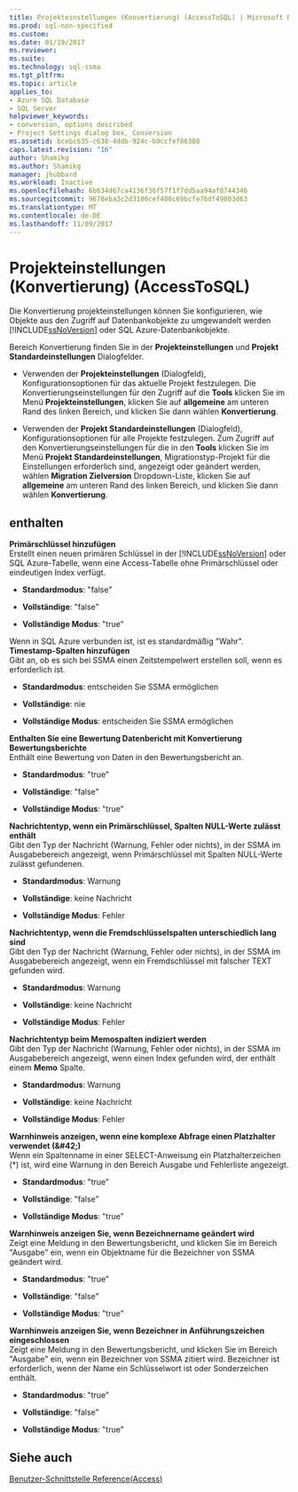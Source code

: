 ```yaml
---
title: Projekteinstellungen (Konvertierung) (AccessToSQL) | Microsoft Docs
ms.prod: sql-non-specified
ms.custom: 
ms.date: 01/19/2017
ms.reviewer: 
ms.suite: 
ms.technology: sql-ssma
ms.tgt_pltfrm: 
ms.topic: article
applies_to:
- Azure SQL Database
- SQL Server
helpviewer_keywords:
- conversion, options described
- Project Settings dialog box, Conversion
ms.assetid: bcebc635-c638-4ddb-924c-b9ccfef86388
caps.latest.revision: "16"
author: Shamikg
ms.author: Shamikg
manager: jhubbard
ms.workload: Inactive
ms.openlocfilehash: 6b634d67ca4136f36f57f1f7dd5aa94af8744346
ms.sourcegitcommit: 9678eba3c2d3100cef408c69bcfe76df49803d63
ms.translationtype: MT
ms.contentlocale: de-DE
ms.lasthandoff: 11/09/2017
---
```

# <a name="project-settings-conversion-accesstosql"></a>Projekteinstellungen (Konvertierung) (AccessToSQL)
Die Konvertierung projekteinstellungen können Sie konfigurieren, wie Objekte aus den Zugriff auf Datenbankobjekte zu umgewandelt werden [!INCLUDE[ssNoVersion](../../includes/ssnoversion_md.md)] oder SQL Azure-Datenbankobjekte.  
  
Bereich Konvertierung finden Sie in der **Projekteinstellungen** und **Projekt Standardeinstellungen** Dialogfelder.  
  
-   Verwenden der **Projekteinstellungen** (Dialogfeld), Konfigurationsoptionen für das aktuelle Projekt festzulegen. Die Konvertierungseinstellungen für den Zugriff auf die **Tools** klicken Sie im Menü **Projekteinstellungen**, klicken Sie auf **allgemeine** am unteren Rand des linken Bereich, und klicken Sie dann wählen **Konvertierung**.  
  
-   Verwenden der **Projekt Standardeinstellungen** (Dialogfeld), Konfigurationsoptionen für alle Projekte festzulegen. Zum Zugriff auf den Konvertierungseinstellungen für die in den **Tools** klicken Sie im Menü **Projekt Standardeinstellungen**, Migrationstyp-Projekt für die Einstellungen erforderlich sind, angezeigt oder geändert werden, wählen **Migration Zielversion** Dropdown-Liste, klicken Sie auf **allgemeine** am unteren Rand des linken Bereich, und klicken Sie dann wählen **Konvertierung**.  
  
## <a name="options"></a>enthalten  
**Primärschlüssel hinzufügen**  
Erstellt einen neuen primären Schlüssel in der [!INCLUDE[ssNoVersion](../../includes/ssnoversion_md.md)] oder SQL Azure-Tabelle, wenn eine Access-Tabelle ohne Primärschlüssel oder eindeutigen Index verfügt.  
  
-   **Standardmodus**: "false"  
  
-   **Vollständige**: "false"  
  
-   **Vollständige Modus**: "true"  
  
Wenn in SQL Azure verbunden ist, ist es standardmäßig "Wahr". **Timestamp-Spalten hinzufügen**  
Gibt an, ob es sich bei SSMA einen Zeitstempelwert erstellen soll, wenn es erforderlich ist.  
  
-   **Standardmodus**: entscheiden Sie SSMA ermöglichen  
  
-   **Vollständige**: nie  
  
-   **Vollständige Modus**: entscheiden Sie SSMA ermöglichen  
  
**Enthalten Sie eine Bewertung Datenbericht mit Konvertierung Bewertungsberichte**  
Enthält eine Bewertung von Daten in den Bewertungsbericht an.  
  
-   **Standardmodus**: "true"  
  
-   **Vollständige**: "false"  
  
-   **Vollständige Modus**: "true"  
  
**Nachrichtentyp, wenn ein Primärschlüssel, Spalten NULL-Werte zulässt enthält**  
Gibt den Typ der Nachricht (Warnung, Fehler oder nichts), in der SSMA im Ausgabebereich angezeigt, wenn Primärschlüssel mit Spalten NULL-Werte zulässt gefundenen.  
  
-   **Standardmodus**: Warnung  
  
-   **Vollständige**: keine Nachricht  
  
-   **Vollständige Modus**: Fehler  
  
**Nachrichtentyp, wenn die Fremdschlüsselspalten unterschiedlich lang sind**  
Gibt den Typ der Nachricht (Warnung, Fehler oder nichts), in der SSMA im Ausgabebereich angezeigt, wenn ein Fremdschlüssel mit falscher TEXT gefunden wird.  
  
-   **Standardmodus**: Warnung  
  
-   **Vollständige**: keine Nachricht  
  
-   **Vollständige Modus**: Fehler  
  
**Nachrichtentyp beim Memospalten indiziert werden**  
Gibt den Typ der Nachricht (Warnung, Fehler oder nichts), in der SSMA im Ausgabebereich angezeigt, wenn einen Index gefunden wird, der enthält einem **Memo** Spalte.  
  
-   **Standardmodus**: Warnung  
  
-   **Vollständige**: keine Nachricht  
  
-   **Vollständige Modus**: Fehler  
  
**Warnhinweis anzeigen, wenn eine komplexe Abfrage einen Platzhalter verwendet (\&#42;)**  
Wenn ein Spaltenname in einer SELECT-Anweisung ein Platzhalterzeichen (*) ist, wird eine Warnung in den Bereich Ausgabe und Fehlerliste angezeigt.  
  
-   **Standardmodus**: "true"  
  
-   **Vollständige**: "false"  
  
-   **Vollständige Modus**: "true"  
  
**Warnhinweis anzeigen Sie, wenn Bezeichnername geändert wird**  
Zeigt eine Meldung in den Bewertungsbericht, und klicken Sie im Bereich "Ausgabe" ein, wenn ein Objektname für die Bezeichner von SSMA geändert wird.  
  
-   **Standardmodus**: "true"  
  
-   **Vollständige**: "false"  
  
-   **Vollständige Modus**: "true"  
  
**Warnhinweis anzeigen Sie, wenn Bezeichner in Anführungszeichen eingeschlossen**  
Zeigt eine Meldung in den Bewertungsbericht, und klicken Sie im Bereich "Ausgabe" ein, wenn ein Bezeichner von SSMA zitiert wird. Bezeichner ist erforderlich, wenn der Name ein Schlüsselwort ist oder Sonderzeichen enthält.  
  
-   **Standardmodus**: "true"  
  
-   **Vollständige**: "false"  
  
-   **Vollständige Modus**: "true"  
  
## <a name="see-also"></a>Siehe auch  
[Benutzer-Schnittstelle Reference(Access)](http://msdn.microsoft.com/en-us/af24c303-4a41-449b-9c86-d6558a97e839)  
  
